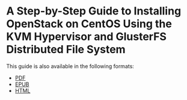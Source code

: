 # A Step-by-Step Guide to Installing OpenStack on CentOS Using the KVM Hypervisor and GlusterFS Distributed File System

This guide is also available in the following formats:

- [PDF](https://github.com/beloglazov/openstack-centos-kvm-glusterfs/raw/master/doc/openstack-centos-kvm-glusterfs-guide.pdf
  "Download this guide in the PDF format")
- [EPUB](https://github.com/beloglazov/openstack-centos-kvm-glusterfs/raw/master/doc/openstack-centos-kvm-glusterfs-guide.epub
  "Download this guide in the EPUB format")
- [HTML](https://raw.github.com/beloglazov/openstack-centos-kvm-glusterfs/master/doc/openstack-centos-kvm-glusterfs-guide.html
  "Download this guide in the HTML format")
